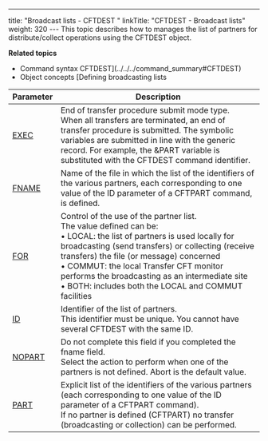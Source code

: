 ---
title: "Broadcast lists - CFTDEST "
linkTitle: "CFTDEST - Broadcast lists"
weight: 320
--- This topic describes how to manages the list of partners for distribute/collect
operations using the CFTDEST object.

****Related
topics****

- Command syntax
    CFTDEST](../../../command_summary#CFTDEST)
- Object concepts
    [Defining
    broadcasting lists

| Parameter  | Description  |
| --- | --- |
| [EXEC](../../../command_summary/parameter_intro/exec#exec_CFTDEST) | End of transfer procedure submit mode type.<br/> When all transfers are terminated, an end of transfer procedure is submitted. The symbolic variables are submitted in line with the generic record. For example, the &amp;PART variable is substituted with the CFTDEST command identifier. |
| [FNAME](../../../command_summary/parameter_intro/fname#fname_CFTDEST)  | Name of the file in which the list of the identifiers of the various partners, each corresponding to one value of the ID parameter of a CFTPART command, is defined. |
| [FOR](../../../command_summary/parameter_intro/for) | Control of the use of the partner list.<br/> The value defined can be:<br/> • LOCAL: the list of partners is used locally for broadcasting (send transfers) or collecting (receive transfers) the file (or message) concerned<br/> • COMMUT: the local Transfer CFT monitor performs the broadcasting as an intermediate site<br/> • BOTH: includes both the LOCAL and COMMUT facilities |
| [ID](../../../command_summary/parameter_intro/id)  | Identifier of the list of partners.<br/> This identifier must be unique. You cannot have several CFTDEST with the same ID. |
| [NOPART](../../../command_summary/parameter_intro/nopart) | Do not complete this field if you completed the fname field.<br/> Select the action to perform when one of the partners is not defined. Abort is the default value. |
| [PART](../../../command_summary/parameter_intro/part)  | Explicit list of the identifiers of the various partners (each corresponding to one value of the ID parameter of a CFTPART command).<br/> If no partner is defined (CFTPART) no transfer (broadcasting or collection) can be performed. |

